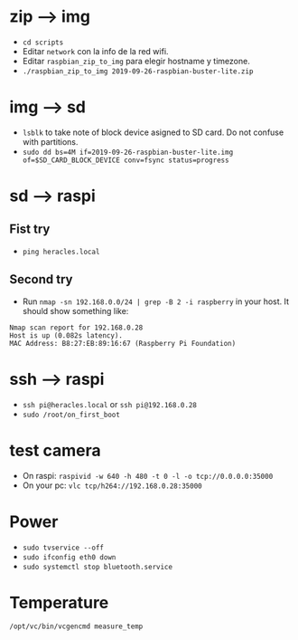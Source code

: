 # zip --> img

* `cd scripts`
* Editar `network` con la info de la red wifi.
* Editar `raspbian_zip_to_img` para elegir hostname y timezone.
* `./raspbian_zip_to_img 2019-09-26-raspbian-buster-lite.zip`

# img --> sd

* `lsblk` to take note of block device asigned to SD card. Do not confuse with partitions.
* `sudo dd bs=4M if=2019-09-26-raspbian-buster-lite.img of=$SD_CARD_BLOCK_DEVICE conv=fsync status=progress`

# sd --> raspi

## Fist try

* `ping heracles.local`

## Second try

* Run `nmap -sn 192.168.0.0/24 | grep -B 2 -i raspberry` in your host. It should show something like:
```
Nmap scan report for 192.168.0.28
Host is up (0.082s latency).
MAC Address: B8:27:EB:89:16:67 (Raspberry Pi Foundation)
```

# ssh --> raspi

* `ssh pi@heracles.local` or `ssh pi@192.168.0.28`
* `sudo /root/on_first_boot`

# test camera

* On raspi: `raspivid -w 640 -h 480 -t 0 -l -o tcp://0.0.0.0:35000`
* On your pc: `vlc tcp/h264://192.168.0.28:35000`

# Power

* `sudo tvservice --off`
* `sudo ifconfig eth0 down`
* `sudo systemctl stop bluetooth.service`

# Temperature

`/opt/vc/bin/vcgencmd measure_temp`

